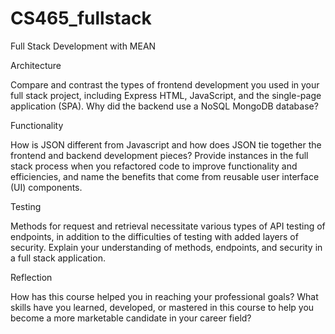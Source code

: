 # CS465_fullstack
Full Stack Development with MEAN


Architecture

Compare and contrast the types of frontend development you used in your full stack project, including Express HTML, JavaScript, and the single-page application (SPA).
Why did the backend use a NoSQL MongoDB database?

Functionality


How is JSON different from Javascript and how does JSON tie together the frontend and backend development pieces?
Provide instances in the full stack process when you refactored code to improve functionality and efficiencies, and name the benefits that come from reusable user interface (UI) components.

Testing


Methods for request and retrieval necessitate various types of API testing of endpoints, in addition to the difficulties of testing with added layers of security. Explain your understanding of methods, endpoints, and security in a full stack application.

Reflection


How has this course helped you in reaching your professional goals? What skills have you learned, developed, or mastered in this course to help you become a more marketable candidate in your career field?
